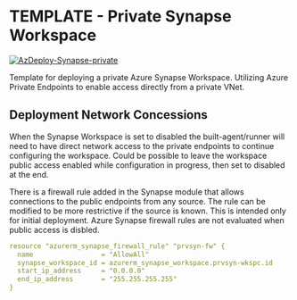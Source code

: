# TEMPLATE - Private Synapse Workspace

[![AzDeploy-Synapse-private](https://github.com/hibbertda/az-synapse-private/actions/workflows/tf-deploy.yml/badge.svg?branch=main)](https://github.com/hibbertda/az-synapse-private/actions/workflows/tf-deploy.yml)

Template for deploying a private Azure Synapse Workspace. Utilizing Azure Private Endpoints to enable access directly from a private VNet.

## Deployment Network Concessions

When the Synapse Workspace is set to disabled the built-agent/runner will need to have direct network access to the private endpoints to continue configuring the workspace. Could be possible to leave the workspace public access enabled while configuration in progress, then set to disabled at the end.

There is a firewall rule added in the Synapse module that allows connections to the public endpoints from any source. The rule can be modified to be more restrictive if the source is known. This is intended only for initial deployment. Azure Synapse firewall rules are not evaluated when public access is disbled.

```yaml
resource "azurerm_synapse_firewall_rule" "prvsyn-fw" {
  name                 = "AllowAll"
  synapse_workspace_id = azurerm_synapse_workspace.prvsyn-wkspc.id
  start_ip_address     = "0.0.0.0"
  end_ip_address       = "255.255.255.255"
}
```
